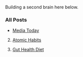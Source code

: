 Building a second brain here below.

### All Posts

-  [Media Today](Media/Media.md)

2. [Atomic Habits](Productivity/Habits.md)

1. [Gut Health Diet](Health/Diet.md)